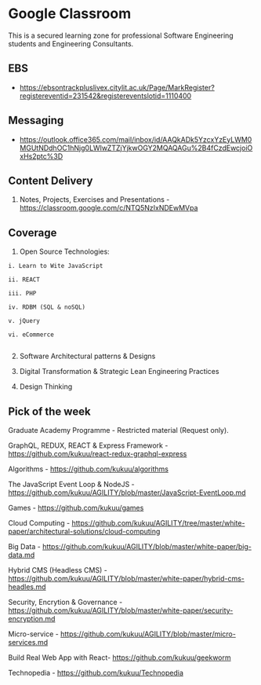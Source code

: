 # Google Classroom

This is a secured learning zone  for professional Software Engineering students and Engineering Consultants.

## EBS

- https://ebsontrackpluslivex.citylit.ac.uk/Page/MarkRegister?registereventid=231542&registereventslotid=1110400

## Messaging

- https://outlook.office365.com/mail/inbox/id/AAQkADk5YzcxYzEyLWM0MGUtNDdhOC1hNjg0LWIwZTZjYjkwOGY2MQAQAGu%2B4fCzdEwcjoiOxHs2ptc%3D

## Content Delivery

1. Notes, Projects, Exercises and Presentations  - https://classroom.google.com/c/NTQ5NzIxNDEwMVpa 

## Coverage 

1. Open Source Technologies:

```
i. Learn to Wite JavaScript

ii. REACT

iii. PHP

iv. RDBM (SQL & noSQL)

v. jQuery

vi. eCommerce


```

2. Software Architectural patterns & Designs

3. Digital Transformation & Strategic Lean Engineering Practices

4. Design Thinking 

## Pick of the week

Graduate Academy Programme - Restricted material (Request only).

GraphQL, REDUX, REACT & Express Framework - https://github.com/kukuu/react-redux-graphql-express

Algorithms - https://github.com/kukuu/algorithms 

The JavaScript Event Loop & NodeJS - https://github.com/kukuu/AGILITY/blob/master/JavaScript-EventLoop.md 

Games  - https://github.com/kukuu/games

Cloud Computing - https://github.com/kukuu/AGILITY/tree/master/white-paper/architectural-solutions/cloud-computing 

Big Data - https://github.com/kukuu/AGILITY/blob/master/white-paper/big-data.md

Hybrid CMS (Headless CMS) - https://github.com/kukuu/AGILITY/blob/master/white-paper/hybrid-cms-headles.md

Security, Encrytion & Governance - https://github.com/kukuu/AGILITY/blob/master/white-paper/security-encryption.md

Micro-service - https://github.com/kukuu/AGILITY/blob/master/micro-services.md 

Build Real Web App with React- https://github.com/kukuu/geekworm

Technopedia - https://github.com/kukuu/Technopedia

